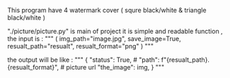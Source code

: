 This program have 4 watermark cover ( squre black/white & triangle black/white )

"./picture/picture.py" is main of project
it is simple and readable function , 
the input is :
"""
(
    img_path="image.jpg", save_image=True, resualt_path="resualt", resualt_format="png"
) 
""" 

the output will be like :
"""
{
            "status": True,                                 # 
            "path": f"{resualt_path}.{resualt_format}",     # picture url 
            "the_image": img,
        }
        """


